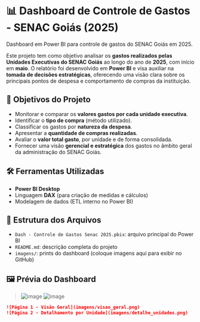 # 📊 Dashboard de Controle de Gastos - SENAC Goiás (2025)
Dashboard em Power BI para controle de gastos do SENAC Goiás em 2025.

Este projeto tem como objetivo analisar os **gastos realizados pelas Unidades Executivas do SENAC Goiás** ao longo do ano de **2025**, com início em **maio**. O relatório foi desenvolvido em **Power BI** e visa auxiliar na **tomada de decisões estratégicas**, oferecendo uma visão clara sobre os principais pontos de despesa e comportamento de compras da instituição.

## 🎯 Objetivos do Projeto

- Monitorar e comparar os **valores gastos por cada unidade executiva**.
- Identificar o **tipo de compra** (método utilizado).
- Classificar os gastos por **natureza da despesa**.
- Apresentar a **quantidade de compras realizadas**.
- Avaliar o **valor total gasto**, por unidade e de forma consolidada.
- Fornecer uma visão **gerencial e estratégica** dos gastos no âmbito geral da administração do SENAC Goiás.

## 🛠️ Ferramentas Utilizadas

- **Power BI Desktop**
- Linguagem **DAX** (para criação de medidas e cálculos)
- Modelagem de dados (ETL interno no Power BI)

## 📁 Estrutura dos Arquivos

- `Dash - Controle de Gastos Senac 2025.pbix`: arquivo principal do Power BI
- `README.md`: descrição completa do projeto
- `imagens/`: prints do dashboard (coloque imagens aqui para exibir no GitHub)

## 🖼️ Prévia do Dashboard

> ![image](https://github.com/user-attachments/assets/c405c719-d68b-4894-91eb-d4a40a0201a8)
![image](https://github.com/user-attachments/assets/82f26a4f-9eda-4c24-80f7-e04b96c49829)

```markdown
![Página 1 - Visão Geral](imagens/visao_geral.png)
![Página 2 - Detalhamento por Unidade](imagens/detalhe_unidades.png)
